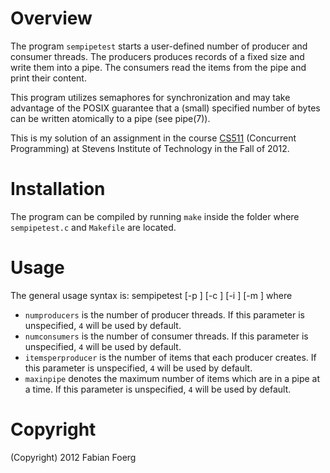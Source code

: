 # Overview

The program `sempipetest` starts a user-defined
number of producer and consumer threads.
The producers produces records of a fixed size
and write them into a pipe.
The consumers read the items from the pipe
and print their content.

This program utilizes semaphores for synchronization and
may take advantage of the POSIX guarantee that a (small)
specified number of bytes can be written atomically to a
pipe (see pipe(7)).

This is my solution of an assignment in the course
[CS511](https://web.stevens.edu/compsci/graduate/masters/courses/viewer.php?course=CS511&type=syl) (Concurrent Programming) at Stevens Institute of
Technology in the Fall of 2012.

# Installation

The program can be compiled by running `make` inside the folder
where `sempipetest.c` and `Makefile` are located.

# Usage

The general usage syntax is:
    sempipetest [-p <numproducers>] [-c <numconsumers>] [-i <itemsperproducer>] [-m <maxinpipe>]
where
* `numproducers` is the number of producer threads.
  If this parameter is unspecified, `4` will be used by default.
* `numconsumers` is the number of consumer threads.
  If this parameter is unspecified, `4` will be used by default.
* `itemsperproducer` is the number of items that each producer creates.
  If this parameter is unspecified, `4` will be used by default.
* `maxinpipe` denotes the maximum number of items which are in a
  pipe at a time.
  If this parameter is unspecified, `4` will be used by default.

# Copyright

(Copyright) 2012 Fabian Foerg

